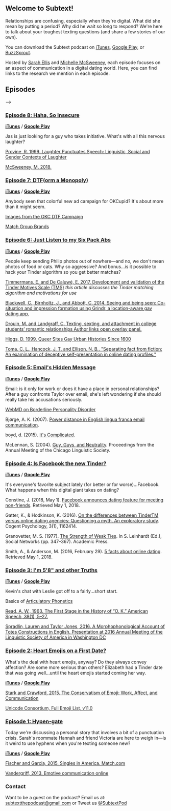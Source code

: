 ## Welcome to Subtext!

Relationships are confusing, especially when they're digital. What did she mean by putting a period? Why did he wait so long to respond? We're here to talk about your toughest texting questions (and share a few stories of our own). 

You can download the Subtext podcast on [iTunes](https://itunes.apple.com/us/podcast/subtext/id1386242049?mt=2), [Google Play](https://play.google.com/music/listen?u=0#/ps/Iwbymy4vmrwpbxm3u3odpqr32xq), or [BuzzSprout](https://subtext.buzzsprout.com/). 

Hosted by [Sarah Ellis](https://sarahabbottellis.com/) and [Michelle McSweeney](http://michelleamcsweeney.com/), each episode focuses on an aspect of communication in a digital dating world. Here, you can find links to the research we mention in each episode.

## Episodes

-->
<!--Jas Part 2:
**[iTunes]()** / **[Google Play]()**
[Rosena, Cheever, Cheyenne, Cummings, and Felta. 2007. The impact of emotionality and self-disclosure on online dating versus traditional dating](https://www.semanticscholar.org/paper/The-impact-of-emotionality-and-self-disclosure-on-Rosen-Cheever/11d2a2968b3e48a4061844539146d3e258be06c6)
-->


<!--Lauren:
**[iTunes]()** / **[Google Play]()**
-->
<!--Nancy: O.K. is definitely not ok
**[iTunes]()** / **[Google Play]()**
[Read, A.W., 1963. The first stage in the history of "OK".](https://www.jstor.org/stable/453580?casa_token=te9UZDGeRVsAAAAA:E3PoEc1msg1TO91YXvN_WQwjwVDudbGH5-j8kiAtTwHh-Tnlk-JhBNzZLz1CetV-dR0FGzMBbwh5QJL1wT6f5xicU8SXlp_2rGjIyU-CZle4wCQlszq-GQ&seq=1#page_scan_tab_contents)
[Read, A.W., 1963. The second stage in the history of" OK".](https://www.jstor.org/stable/453285?casa_token=MOxRZ0UwpAEAAAAA:yQe7VhomEmy6wVmru3fH8qafvnSTB2BibP0LhWXSMc6LJPusJgAlHoYX3CR91SJ0tfhURYuujuF1GiAbnZkOGZifKXiAV2eSFb6iZ_pRF7dcsxKXmGysRQ&seq=1#page_scan_tab_contents)
[Heath, M., 2018. Orthography in social media: Pragmatic and prosodic interpretations of caps lock.](https://journals.linguisticsociety.org/proceedings/index.php/PLSA/article/viewFile/4350/3961)
[McSweeney, M.A., 2018. The Pragmatics of Text Messaging: Making Meaning in Messages.](https://rdcu.be/4fum)


<!--Natasha: Tinder Traps and a mass date in Union Square
**[iTunes]()** / **[Google Play]()**
Natasha Aponte set up an elaborate date with dozens -- maybe hundreds -- of men. Were there warnings signs before the date? If so, how could these unsuspecting men have spotted them?
[Video: Dozens Of Dudes Got Duped In Mass Tinder Date At Union Square](http://gothamist.com/2018/08/20/dudes_duped_in_tinder_scam.php)
[A woman used Tinder to trick dozens of men into going on the same date](https://www.fastcompany.com/90221456/a-woman-used-tinder-to-trick-dozens-of-men-into-going-on-the-same-date)
[Beating the Tinder game. 800+ Matches. I’ll probably get banned for this…](https://medium.com/@blakejamieson/beating-the-tinder-game-4f08c9ec0d80)
[Boilerplate messages are about 75% as effective as customized ones](boilerplate is about 75% as effective as regular https://www.thecut.com/2014/10/put-less-effort-into-your-online-dating-messages.html)
[Bruch, E.E. and Newman, M.E.J., 2018. Aspirational pursuit of mates in online dating markets.](http://advances.sciencemag.org/content/4/8/eaap9815)
-->
<!--
### [Episode ](https://subtext.buzzsprout.com/)
Natalie: How many messages 
**[iTunes]()** / **[Google Play]()**
[Boilerplate messages are about 75% as effective as customized ones](boilerplate is about 75% as effective as regular https://www.thecut.com/2014/10/put-less-effort-into-your-online-dating-messages.html)
-->

### [Episode 8: Haha, So Insecure](https://subtext.buzzsprout.com/)
**[iTunes](https://itunes.apple.com/us/podcast/episode-8-haha-so-insecure/id1386242049?i=1000418424151&mt=2)** / **[Google Play](https://play.google.com/music/m/Du3wrc6tznnefseyhrlnuwxm6l4?t=Episode_8_Haha_So_Insecure-Subtext)**

Jas is just looking for a guy who takes initiative. What's with all this nervous laughter?

[Provine, R. 1999. Laughter Punctuates Speech: Linguistic, Social and Gender Contexts of Laughter](https://onlinelibrary.wiley.com/doi/abs/10.1111/j.1439-0310.1993.tb00478.x)

[McSweeney, M. 2018. ](https://www.readcube.com/articles/10.4324/9781315142340?shared_access_token=-o1LXxar0Kn0ecpDJoqEewLBIUWHziPdsn0vlMIwK3RccoAziWym0WTO3EKYYusIPfGNvH3IFnrVNqqNbRadBJ5WCkorZyZmMqzWtRIALpUVS_X4j7b2-Hb2dZj6cMAK5hcDl3bHS9xbvP6wlMl64FZlq0nUlEc42n6AbTvx07A%3D)

### [Episode 7: DTF(orm a Monopoly)](https://subtext.buzzsprout.com/)
**[iTunes](https://itunes.apple.com/us/podcast/episode-7-dtf-orm-a-monopoly/id1386242049?i=1000417565605&mt=2)** / **[Google Play](https://play.google.com/music/m/Dq7zl6elrtdmzmmlsedttjkdeve?t=Episode_7_DTForm_a_Monopoly-Subtext)**

Anybody seen that colorful new ad campaign for OKCupid? It's about more than it might seem.

[Images from the OKC DTF Campaign](https://theblog.okcupid.com/more-images-from-our-dtf-campaign-revealed-121ad0a153fe)

[Match Group Brands](https://mtch.com/brands/)


### [Episode 6: Just Listen to my Six Pack Abs](https://subtext.buzzsprout.com/)
**[iTunes](https://itunes.apple.com/us/podcast/episode-6-just-listen-to-my-six-pack-abs/id1386242049?i=1000416697265&mt=2)** / **[Google Play](https://play.google.com/music/m/Dpafemy5kga2oonbwonl4t4cj4m?t=Episode_6_Just_Listen_To_My_Six-Pack_Abs-Subtext)**

People keep sending Philip photos out of nowhere—and no, we don't mean photos of food or cats. Why so aggressive? And bonus...is it possible to hack your Tinder algorithm so you get better matches?

[Timmermans, E. and De Caluwé, E. 2017. Development and validation of the Tinder Motives Scale (TMS)](http://www.sciencedirect.com/science/article/pii/S0747563217300286) *this article discusses the Tinder matching algorithm and motivations for use*

[Blackwell, C., Birnholtz, J., and Abbott, C. 2014. Seeing and being seen: Co-situation and impression formation using Grindr, a location-aware gay dating app.](http://journals.sagepub.com/doi/abs/10.1177/1461444814521595)

[Drouin, M. and Landgraff, C. Texting, sexting, and attachment in college students’ romantic relationships
Author links open overlay panel.](https://www.sciencedirect.com/science/article/pii/S0747563211002329)

[Higgs, D. 1999. Queer Sites Gay Urban Histories Since 1600](https://www.taylorfrancis.com/books/9781134724680)

[Toma, C. L., Hancock, J. T. and Ellison, N. B.. "Separating fact from fiction: An examination of deceptive self-presentation in online dating profiles." ](http://journals.sagepub.com/doi/abs/10.1177/0146167208318067)


### [Episode 5: Email's Hidden Message](https://subtext.buzzsprout.com/)
**[iTunes](https://itunes.apple.com/us/podcast/episode-5-emails-hidden-message/id1386242049?i=1000415734744&mt=2)** / **[Google Play](https://play.google.com/music/m/Dmdekigwfkzfjzmwxj3yshoyi2e?t=Episode_5_Emails_Hidden_Message-Subtext)**

Email: is it only for work or does it have a place in personal relationships? After a guy confronts Taylor over email, she's left wondering if she should really take his accusations seriously. 

[WebMD on Borderline Personality Disorder](https://www.webmd.com/mental-health/ss/slideshow-personality-disorders)

Bjørge, A. K. (2007). [Power distance in English lingua franca email communication](https://onlinelibrary.wiley.com/doi/abs/10.1111/j.1473-4192.2007.00133.x). 

boyd, d. (2015). [It's Complicated](https://yalebooks.yale.edu/book/9780300199000/its-complicated).

McLennan, S. (2004). [Guy, Guys, and Neutrality](https://www.ingentaconnect.com/content/cls/pcls/2004/00000040/00000001/art00016). Proceedings from the Annual Meeting of the Chicago Linguistic Society.

### [Episode 4: Is Facebook the new Tinder?](https://subtext.buzzsprout.com/)

**[iTunes](https://itunes.apple.com/us/podcast/episode-4-could-facebook-be-the-new-tinder/id1386242049?i=1000414872058&mt=2)** / **[Google Play](https://play.google.com/music/m/Dxrjxmw7gztjvk2whysmhmcc75e?t=Episode_4_Could_Facebook_be_the_new_Tinder-Subtext)**

It's everyone's favorite subject lately (for better or for worse)...Facebook. What happens when this digital giant takes on dating?

Constine, J. (2018, May 1). [Facebook announces dating feature for meeting non-friends](http://social.techcrunch.com/2018/05/01/facebook-dating/). Retrieved May 1, 2018.

Gatter, K., & Hodkinson, K. (2016). [On the differences between TinderTM versus online dating agencies: Questioning a myth. An exploratory study](https://doi.org/10.1080/23311908.2016.1162414). Cogent Psychology, 3(1), 1162414. 

Granovetter, M. S. (1977). [The Strength of Weak Ties](https://doi.org/10.1016/B978-0-12-442450-0.50025-0). In S. Leinhardt (Ed.), Social Networks (pp. 347–367). Academic Press. 

Smith, A., & Anderson, M. (2016, February 29). [5 facts about online dating](http://www.pewresearch.org/fact-tank/2016/02/29/5-facts-about-online-dating/). Retrieved May 1, 2018.


### [Episode 3: I'm 5'8" and other Truths](https://subtext.buzzsprout.com/)

**[iTunes](https://itunes.apple.com/us/podcast/episode-3-im-58-and-other-truths/id1386242049?i=1000413826645&mt=2)** / **[Google Play](https://play.google.com/music/m/D6i5f6djk7g2h2cwjz4dz2unaiu?t=Episode_3_Im_58_and_Other_Truths-Subtext)**

Kevin's chat with Leslie got off to a fairly...short start.

Basics of [Articulatory Phonetics](https://en.wikipedia.org/wiki/Articulatory_phonetics)

[Read, A. W., 1963. The First Stage in the History of “O. K.” American Speech, 38(1), 5–27.](https://doi.org/10.2307/453580)

[Spradlin, Lauren and Taylor Jones, 2016. A Morphophonological Account of Totes Constructions in English. Presentation at 2016 Annual Meeting of the Linguistic Society of America in Washington DC](https://www.youtube.com/watch?v=3cJoiGQ7yj0)



### [Episode 2: Heart Emojis on a First Date?](https://subtext.buzzsprout.com/)

What's the deal with heart emojis, anyway? Do they always convey affection? Are some more serious than others? Elizabeth had a Tinder date that was going well...until the heart emojis started coming her way. 

**[iTunes](https://itunes.apple.com/us/podcast/episode-2-heart-emojis-on-a-first-date/id1386242049?i=1000412692120&mt=2)** / **[Google Play](https://play.google.com/music/m/Dvqvesqdoselmh2bs2cvscbxvva?t=Episode_2_Heart_Emojis_on_a_First_Date-Subtext)**

[Stark and Crawford, 2015. The Conservatism of Emoji: Work, Affect, and Communication](http://journals.sagepub.com/doi/abs/10.1177/2056305115604853)

[Unicode Consortium, Full Emoji List, v11.0](http://unicode.org/emoji/charts/full-emoji-list.html)



### [Episode 1: Hypen-gate](https://subtext.buzzsprout.com/)

Today we're discussing a personal story that involves a bit of a punctuation crisis. Sarah's roommate Hannah and friend Victoria are here to weigh in—is it weird to use hyphens when you're texting someone new?

**[iTunes](https://itunes.apple.com/us/podcast/episode-1-hyphen-gate/id1386242049?i=1000411763818&mt=2)** / **[Google Play](https://play.google.com/music/m/Dgnf5bmtygitptpz4wgcggbgo2i?t=Episode_1_Hyphen-gate-Subtext)**

[Fischer and Garcia, 2015. Singles in America. Match.com](https://www.singlesinamerica.com/2015/)

[Vandergriff, 2013. Emotive communication online](https://www.sciencedirect.com/science/article/pii/S037821661300057X)


### Contact

Want to be a guest on the podcast? Email us at: [subtextthepodcast@gmail.com](mailto:subtextthepodcast@gmail.com) or Tweet us [@SubtextPod](https://twitter.com/SubtextPod)


